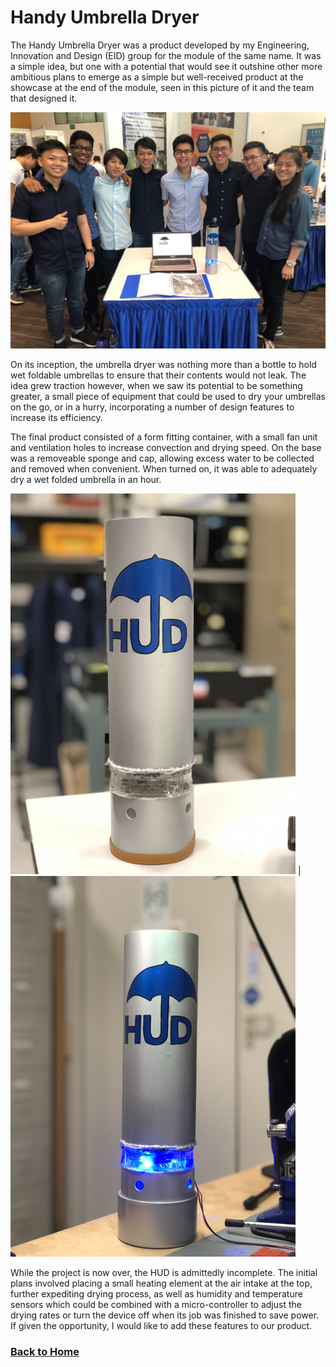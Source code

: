 # Handy Umbrella Dryer

The Handy Umbrella Dryer was a product developed by my Engineering, Innovation and Design (EID) group for the module of the same name. It was a simple idea, but one with a potential that would see it outshine other more ambitious plans to emerge as a simple but well-received product at the showcase at the end of the module, seen in this picture of it and the team that designed it.

![HUD Group Photo](/assets/images/HUD-group-photo.jpeg)

On its inception, the umbrella dryer was nothing more than a bottle to hold wet foldable umbrellas to ensure that their contents would not leak. The idea grew traction however, when we saw its potential to be something greater, a small piece of equipment that could be used to dry your umbrellas on the go, or in a hurry, incorporating a number of design features to increase its efficiency.

The final product consisted of a form fitting container, with a small fan unit and ventilation holes to increase convection and drying speed. On the base was a removeable sponge and cap, allowing excess water to be collected and removed when convenient. When turned on, it was able to adequately dry a wet folded umbrella in an hour.

![HUD off](/assets/images/HUD-off.png) | ![HUD on](/assets/images/HUD-on.png)

While the project is now over, the HUD is admittedly incomplete. The initial plans involved placing a small heating element at the air intake at the top, further expediting drying process, as well as humidity and temperature sensors which could be combined with a micro-controller to adjust the drying rates or turn the device off when its job was finished to save power. If given the opportunity, I would like to add these features to our product.


### [Back to Home](/index.md)
